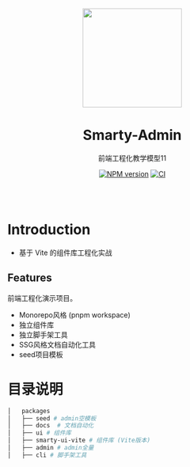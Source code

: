 <br>

<p align="center">
<img src="https://github.com/smarty-team/smarty-admin/blob/main/assets/logo.jpeg" style="width:200px;" />
</p>

<h1 align="center">Smarty-Admin</h1>

<p align="center">
前端工程化教学模型11
</p>

<p align="center">
    <a href="https://www.npmjs.com/package/smarty-ui-vite-ynzy"><img src="https://img.shields.io/npm/v/smarty-ui-vite-ynzy?color=c95f8b&amp;label=" alt="NPM version"></a>
    <a href="https://github.com/ynzy/smarty-ui-vite/actions/workflows/main.yml"><img src="https://github.com/ynzy/smarty-ui-vite/actions/workflows/main.yml/badge.svg?branch=main" alt="CI" style="max-width: 100%;"></a>
</p>

<br>
<br>

# Introduction
* 基于 Vite 的组件库工程化实战

## Features

前端工程化演示项目。

- Monorepo风格 (pnpm workspace)
- 独立组件库
- 独立脚手架工具
- SSG风格文档自动化工具
- seed项目模板

# 目录说明
```bash
│   packages
│   ├── seed # admin空模板
│   ├── docs  # 文档自动化
│   ├── ui # 组件库
│   ├── smarty-ui-vite # 组件库 (Vite版本)
│   ├── admin # admin全量
│   ├── cli # 脚手架工具
```
